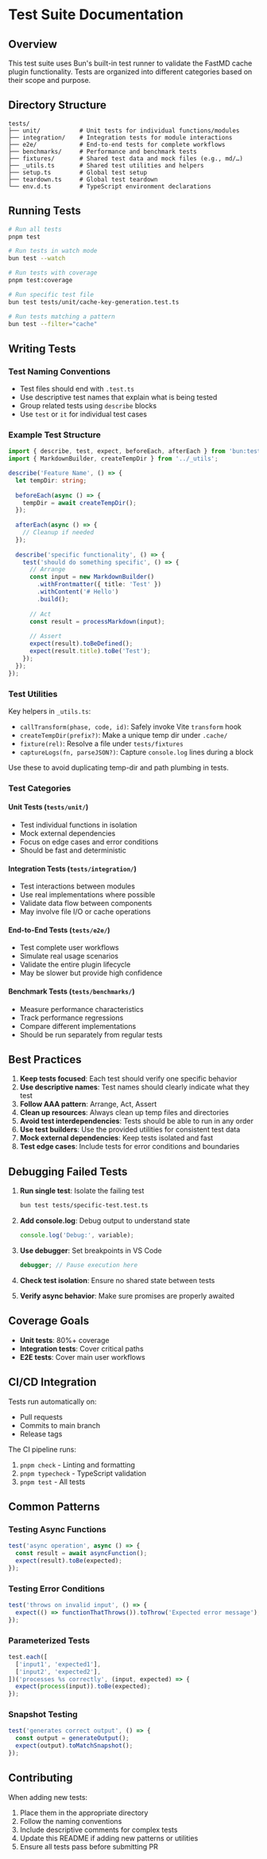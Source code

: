 # Test Suite Documentation

## Overview

This test suite uses Bun's built-in test runner to validate the FastMD cache plugin functionality. Tests are organized into different categories based on their scope and purpose.

## Directory Structure

```
tests/
├── unit/           # Unit tests for individual functions/modules
├── integration/    # Integration tests for module interactions
├── e2e/            # End-to-end tests for complete workflows
├── benchmarks/     # Performance and benchmark tests
├── fixtures/       # Shared test data and mock files (e.g., md/…)
├── _utils.ts       # Shared test utilities and helpers
├── setup.ts        # Global test setup
├── teardown.ts     # Global test teardown
└── env.d.ts        # TypeScript environment declarations
```

## Running Tests

```bash
# Run all tests
pnpm test

# Run tests in watch mode
bun test --watch

# Run tests with coverage
pnpm test:coverage

# Run specific test file
bun test tests/unit/cache-key-generation.test.ts

# Run tests matching a pattern
bun test --filter="cache"
```

## Writing Tests

### Test Naming Conventions

- Test files should end with `.test.ts`
- Use descriptive test names that explain what is being tested
- Group related tests using `describe` blocks
- Use `test` or `it` for individual test cases

### Example Test Structure

```typescript
import { describe, test, expect, beforeEach, afterEach } from 'bun:test';
import { MarkdownBuilder, createTempDir } from '../_utils';

describe('Feature Name', () => {
  let tempDir: string;
  
  beforeEach(async () => {
    tempDir = await createTempDir();
  });
  
  afterEach(async () => {
    // Cleanup if needed
  });
  
  describe('specific functionality', () => {
    test('should do something specific', () => {
      // Arrange
      const input = new MarkdownBuilder()
        .withFrontmatter({ title: 'Test' })
        .withContent('# Hello')
        .build();
      
      // Act
      const result = processMarkdown(input);
      
      // Assert
      expect(result).toBeDefined();
      expect(result.title).toBe('Test');
    });
  });
});
```

### Test Utilities

Key helpers in `_utils.ts`:

- `callTransform(phase, code, id)`: Safely invoke Vite `transform` hook
- `createTempDir(prefix?)`: Make a unique temp dir under `.cache/`
- `fixture(rel)`: Resolve a file under `tests/fixtures`
- `captureLogs(fn, parseJSON?)`: Capture `console.log` lines during a block

Use these to avoid duplicating temp-dir and path plumbing in tests.

### Test Categories

#### Unit Tests (`tests/unit/`)
- Test individual functions in isolation
- Mock external dependencies
- Focus on edge cases and error conditions
- Should be fast and deterministic

#### Integration Tests (`tests/integration/`)
- Test interactions between modules
- Use real implementations where possible
- Validate data flow between components
- May involve file I/O or cache operations

#### End-to-End Tests (`tests/e2e/`)
- Test complete user workflows
- Simulate real usage scenarios
- Validate the entire plugin lifecycle
- May be slower but provide high confidence

#### Benchmark Tests (`tests/benchmarks/`)
- Measure performance characteristics
- Track performance regressions
- Compare different implementations
- Should be run separately from regular tests

## Best Practices

1. **Keep tests focused**: Each test should verify one specific behavior
2. **Use descriptive names**: Test names should clearly indicate what they test
3. **Follow AAA pattern**: Arrange, Act, Assert
4. **Clean up resources**: Always clean up temp files and directories
5. **Avoid test interdependencies**: Tests should be able to run in any order
6. **Use test builders**: Use the provided utilities for consistent test data
7. **Mock external dependencies**: Keep tests isolated and fast
8. **Test edge cases**: Include tests for error conditions and boundaries

## Debugging Failed Tests

1. **Run single test**: Isolate the failing test
   ```bash
   bun test tests/specific-test.test.ts
   ```

2. **Add console.log**: Debug output to understand state
   ```typescript
   console.log('Debug:', variable);
   ```

3. **Use debugger**: Set breakpoints in VS Code
   ```typescript
   debugger; // Pause execution here
   ```

4. **Check test isolation**: Ensure no shared state between tests

5. **Verify async behavior**: Make sure promises are properly awaited

## Coverage Goals

- **Unit tests**: 80%+ coverage
- **Integration tests**: Cover critical paths
- **E2E tests**: Cover main user workflows

## CI/CD Integration

Tests run automatically on:
- Pull requests
- Commits to main branch
- Release tags

The CI pipeline runs:
1. `pnpm check` - Linting and formatting
2. `pnpm typecheck` - TypeScript validation
3. `pnpm test` - All tests

## Common Patterns

### Testing Async Functions
```typescript
test('async operation', async () => {
  const result = await asyncFunction();
  expect(result).toBe(expected);
});
```

### Testing Error Conditions
```typescript
test('throws on invalid input', () => {
  expect(() => functionThatThrows()).toThrow('Expected error message');
});
```

### Parameterized Tests
```typescript
test.each([
  ['input1', 'expected1'],
  ['input2', 'expected2'],
])('processes %s correctly', (input, expected) => {
  expect(process(input)).toBe(expected);
});
```

### Snapshot Testing
```typescript
test('generates correct output', () => {
  const output = generateOutput();
  expect(output).toMatchSnapshot();
});
```

## Contributing

When adding new tests:
1. Place them in the appropriate directory
2. Follow the naming conventions
3. Include descriptive comments for complex tests
4. Update this README if adding new patterns or utilities
5. Ensure all tests pass before submitting PR

